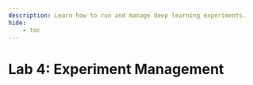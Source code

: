 ```yaml
---
description: Learn how to run and manage deep learning experiments.
hide:
    - toc
---
```

# Lab 4: Experiment Management
